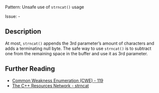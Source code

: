 Pattern: Unsafe use of `strncat()` usage

Issue: -

## Description

At most, `strncat()` appends the 3rd parameter’s amount of characters and adds a terminating null byte.
The safe way to use `strncat()` is to subtract one from the remaining space in the buffer and use it as 3rd parameter.

## Further Reading

* [Common Weakness Enumeration (CWE) - 119](https://cwe.mitre.org/data/definitions/119.html)
* [The C++ Resources Network - strncat](http://www.cplusplus.com/reference/cstring/strncat/)